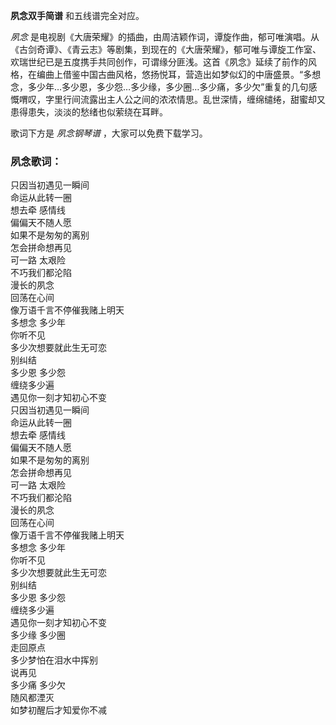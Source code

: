 

**夙念双手简谱** 和五线谱完全对应。

_夙念_
是电视剧《大唐荣耀》的插曲，由周洁颖作词，谭旋作曲，郁可唯演唱。从《古剑奇谭》、《青云志》等剧集，到现在的《大唐荣耀》，郁可唯与谭旋工作室、欢瑞世纪已是五度携手共同创作，可谓缘分匪浅。这首《夙念》延续了前作的风格，在编曲上借鉴中国古曲风格，悠扬悦耳，营造出如梦似幻的中唐盛景。“多想念，多少年…多少恩，多少怨…多少缘，多少圈…多少痛，多少欠”重复的几句感慨喟叹，字里行间流露出主人公之间的浓浓情思。乱世深情，缠绵缱绻，甜蜜却又患得患失，淡淡的愁绪也似萦绕在耳畔。

歌词下方是 _夙念钢琴谱_ ，大家可以免费下载学习。

### 夙念歌词：

只因当初遇见一瞬间  
命运从此转一圈  
想去牵 感情线  
偏偏天不随人愿  
如果不是匆匆的离别  
怎会拼命想再见  
可一路 太艰险  
不巧我们都沦陷  
漫长的夙念  
回荡在心间  
像万语千言不停催我赌上明天  
多想念 多少年  
你听不见  
多少次想要就此生无可恋  
别纠结  
多少恩 多少怨  
缠绕多少遍  
遇见你一刻才知初心不变  
只因当初遇见一瞬间  
命运从此转一圈  
想去牵 感情线  
偏偏天不随人愿  
如果不是匆匆的离别  
怎会拼命想再见  
可一路 太艰险  
不巧我们都沦陷  
漫长的夙念  
回荡在心间  
像万语千言不停催我赌上明天  
多想念 多少年  
你听不见  
多少次想要就此生无可恋  
别纠结  
多少恩 多少怨  
缠绕多少遍  
遇见你一刻才知初心不变  
多少缘 多少圈  
走回原点  
多少梦怕在泪水中挥别  
说再见  
多少痛 多少欠  
随风都湮灭  
如梦初醒后才知爱你不减

